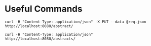 Useful Commands
===============

```
curl -H "Content-Type: application/json" -X PUT --data @req.json http://localhost:8080/abstract/

curl -H "Content-Type: application/json" http://localhost:8080/abstracts/

```

